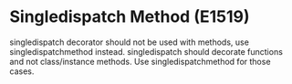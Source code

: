 # Singledispatch Method (E1519)

singledispatch decorator should not be used with methods, use
singledispatchmethod instead. singledispatch should decorate functions
and not class/instance methods. Use singledispatchmethod for those
cases.
